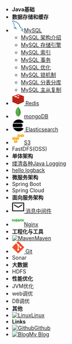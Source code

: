- **Java基础**
- **数据存储和缓存**
- [![MySQL](../_media/mysql-original.svg)MySQL](mysql/readMySQL.md)
  - [MySQL 架构介绍](mysql/MySQL-Framework.md)
  - [MySQL 存储引擎](mysql/MySQL-Storage-Engines.md)
  - [MySQL 索引](mysql/MySQL-index.md)
  - [MySQL 事务](mysql/MySQL-Transaction.md)
  - [MySQL 优化](mysql/MySQL-Optimization.md)
  - [MySQL 锁机制](mysql/MySQL-Lock.md)
  - [MySQL 分表分库](mysql/MySQL-Segmentation.md)
  - [MySQL 主从复制](mysql/MySQL-Master-Slave.md)
- [![Redis](../_media/redis-original.svg) Redis](redis/2.readRedis.md)
- [![mongoDB](../_media/mongodb-original.svg)mongoDB]( https://redis.io/ )
- [![ **Elasticsearch** ](../_media/elasticsearch.svg) Elasticsearch]( https://redis.io/ )
- [![S3](../_media/amazonwebservices-original.svg)S3]( https://aws.amazon.com/cn/s3/ )
- FastDFS(OSS)
- **单体架构**
- [缕清各种Java Logging](logging/Java-Logging.md)
- [hello logback](logging/logback简单使用.md)
- **微服务架构**
- Spring Boot
- Spring Cloud
- **面向服务架构**
- [![message](../_media/message.svg) 消息中间件](message-queue/readMQ.md)
- [![Nginx](../_media/nginx-original.svg)Nginx](nginx/nginx.md)
- **工程化与工具**
- [![Maven](https://icongram.jgog.in/fontawesome/maxcdn.svg?&size=16)Maven](logging/logback简单使用.md)
- [![Git](../_media/git-original.svg?&size=16) Git](logging/logback简单使用.md)
- Sonar
- **大数据**
- HDFS
- **性能优化**
- JVM优化
- web调优
- DB调优
- **其他**
- [![Linux](https://icongram.jgog.in/devicon/linux-original.svg?&size=16)Linux](linux/linux.md)
- **Links**
- [![Github](https://icongram.jgog.in/simple/github.svg?color=808080&size=16)Github](https://github.com/jhildenbiddle/docsify-tabs)
- [![Blog](https://icongram.jgog.in/simple/aboutme.svg?colored&size=16)My Blog](https://www.lazyegg.net)

